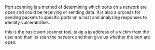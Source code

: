Port scanning is a method of determining which ports on a network are open and could be receiving or sending data. It is also a process for sending packets to specific ports on a host and analyzing responses to identify vulnerabilities.


 this is the basic port scanner tool,  takig a ip address  of a victim  from the user and than its  scan the network and then give us whether the port are open.
